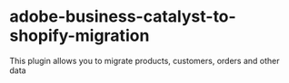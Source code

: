 # adobe-business-catalyst-to-shopify-migration
This plugin allows you to migrate products, customers, orders and other data
